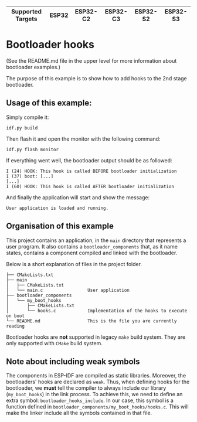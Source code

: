 | Supported Targets | ESP32 | ESP32-C2 | ESP32-C3 | ESP32-S2 | ESP32-S3 |
| ----------------- | ----- | -------- | -------- | -------- | -------- |

# Bootloader hooks

(See the README.md file in the upper level for more information about bootloader examples.)

The purpose of this example is to show how to add hooks to the 2nd stage bootloader.

## Usage of this example:

Simply compile it:
```
idf.py build
```

Then flash it and open the monitor with the following command:
```
idf.py flash monitor
```

If everything went well, the bootloader output should be as followed:
```
I (24) HOOK: This hook is called BEFORE bootloader initialization
I (37) boot: [...]
[...]
I (60) HOOK: This hook is called AFTER bootloader initialization
```

And finally the application will start and show the message:
```
User application is loaded and running.
```

## Organisation of this example

This project contains an application, in the `main` directory that represents a user program.
It also contains a `bootloader_components` that, as it name states, contains a component compiled and linked with the bootloader.

Below is a short explanation of files in the project folder.

```
├── CMakeLists.txt
├── main
│   ├── CMakeLists.txt
│   └── main.c                 User application
├── bootloader_components
│   └── my_boot_hooks
│       ├── CMakeLists.txt   
│       └── hooks.c            Implementation of the hooks to execute on boot
└── README.md                  This is the file you are currently reading
```
Bootloader hooks are **not** supported in legacy `make` build system. They are only supported with `CMake` build system.

## Note about including weak symbols

The components in ESP-IDF are compiled as static libraries. Moreover, the bootloaders' hooks are declared as `weak`. Thus, when
defining hooks for the bootloader, we **must** tell the compiler to always include our library (`my_boot_hooks`) in the link process.
To achieve this, we need to define an extra symbol: `bootloader_hooks_include`. In our case, this symbol is a function defined in
`bootloader_components/my_boot_hooks/hooks.c`. This will make the linker include all the symbols contained in that file.
